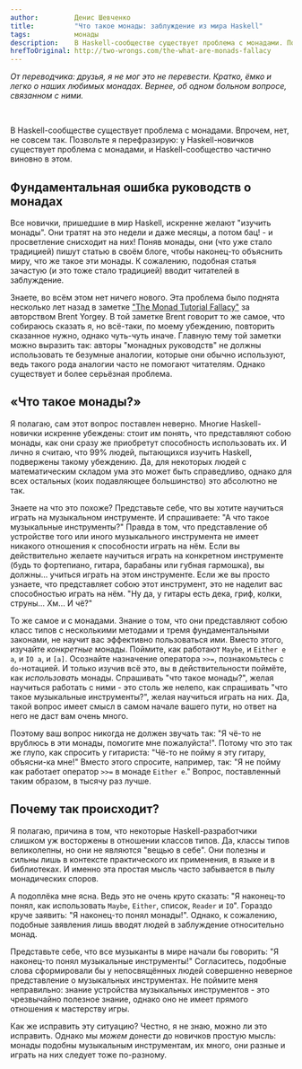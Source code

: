 ```yaml
---
author:         Денис Шевченко
title:          "Что такое монады: заблуждение из мира Haskell"
tags:           монады
description:    В Haskell-сообществе существует проблема с монадами. Попробуем понять.
hrefToOriginal: http://two-wrongs.com/the-what-are-monads-fallacy
---
```


*От переводчика: друзья, я не мог это не перевести. Кратко, ёмко и легко о наших любимых монадах. Вернее, об одном больном вопросе, связанном с ними.*

<br/>

В Haskell-сообществе существует проблема с монадами. Впрочем, нет, не совсем так. Позвольте я перефразирую: у Haskell-новичков существует проблема с монадами, и Haskell-сообщество частично виновно в этом.

## Фундаментальная ошибка руководств о монадах

Все новички, пришедшие в мир Haskell, искренне желают "изучить монады". Они тратят на это недели и даже месяцы, а потом бац! - и просветление снисходит на них! Поняв монады, они (что уже стало традицией) пишут статью в своём блоге, чтобы наконец-то объяснить миру, что же такое эти монады. К сожалению, подобная статья зачастую (и это тоже стало традицией) вводит читателей в заблуждение.

Знаете, во всём этом нет ничего нового. Эта проблема было поднята несколько лет назад в заметке ["The Monad Tutorial Fallacy"](https://byorgey.wordpress.com/2009/01/12/abstraction-intuition-and-the-monad-tutorial-fallacy/) за авторством Brent Yorgey. В той заметке Brent говорит то же самое, что собираюсь сказать я, но всё-таки, по моему убеждению, повторить сказанное нужно, однако чуть-чуть иначе. Главную тему той заметки можно выразить так: авторы "монадных руководств" не должны использовать те безумные аналогии, которые они обычно используют, ведь такого рода аналогии часто не помогают читателям. Однако существует и более серьёзная проблема.

## «Что такое монады?»

Я полагаю, сам этот вопрос поставлен неверно. Многие Haskell-новички искренне убеждены: стоит им понять, что представляют собою монады, как они сразу же приобретут способность использовать их. И лично я считаю, что 99% людей, пытающихся изучить Haskell, подвержены такому убеждению. Да, для некоторых людей с математическим складом ума это может быть справедливо, однако для всех остальных (коих подавляющее большинство) это абсолютно не так.

Знаете на что это похоже? Представьте себе, что вы хотите научиться играть на музыкальном инструменте. И спрашиваете: "А что такое музыкальные инструменты?" Правда в том, что представление об устройстве того или иного музыкального инструмента не имеет никакого отношения к способности играть на нём. Если вы действительно желаете научиться играть на конкретном инструменте (будь то фортепиано, гитара, барабаны или губная гармошка), вы должны... учиться играть на этом инструменте. Если же вы просто узнаете, что представляет собою этот инструмент, это не наделит вас способностью играть на нём. "Ну да, у гитары есть дека, гриф, колки, струны... Хм... И чё?"

То же самое и с монадами. Знание о том, что они представляют собою класс типов с несколькими методами и тремя фундаментальными законами, не научит вас эффективно пользоваться ими. Вместо этого, изучайте *конкретные* монады. Поймите, как работают `Maybe`, и `Either e a`, и `IO a`, и `[a]`. Осознайте назначение оператора `>>=`, познакомьтесь с `do`-нотацией. И только изучив всё это, вы в действительности поймёте, как *использовать* монады. Спрашивать "что такое монады?", желая научиться работать с ними - это столь же нелепо, как спрашивать "что такое музыкальные инструменты?", желая научиться играть на них. Да, такой вопрос имеет смысл в самом начале вашего пути, но ответ на него не даст вам очень много.

Поэтому ваш вопрос никогда не должен звучать так: "Я чё-то не врублюсь в эти монады, помогите мне пожалуйста!". Потому что это так же глупо, как спросить у гитариста: "Чё-то не пойму я эту гитару, объясни-ка мне!" Вместо этого спросите, например, так: "Я не пойму как работает оператор `>>=` в монаде `Either e`." Вопрос, поставленный таким образом, в тысячу раз лучше.

## Почему так происходит?

Я полагаю, причина в том, что некоторые Haskell-разработчики слишком уж восторжены в отношении классов типов. Да, классы типов великолепны, но они не являются "вещью в себе". Они полезны и сильны лишь в контексте практического их применения, в языке и в библиотеках. И именно эта простая мысль часто забывается в пылу монадических споров.

А подоплёка мне ясна. Ведь это не очень круто сказать: "Я наконец-то понял, как использовать `Maybe`, `Either`, список, `Reader` и `IO`". Гораздо круче заявить: "Я наконец-то понял монады!". Однако, к сожалению, подобные заявления лишь вводят людей в заблуждение относительно монад.

Представьте себе, что все музыканты в мире начали бы говорить: "Я наконец-то понял музыкальные инструменты!" Согласитесь, подобные слова сформировали бы у непосвящённых людей совершенно неверное представление о музыкальных инструментах. Не поймите меня неправильно: знание устройства музыкальных инструментов - это чрезвычайно полезное знание, однако оно не имеет прямого отношения к мастерству игры.

Как же исправить эту ситуацию? Честно, я не знаю, можно ли это исправить. Однако мы *можем* донести до новичков простую мысль: монады подобны музыкальным инструментам, их много, они разные и играть на них следует тоже по-разному.
